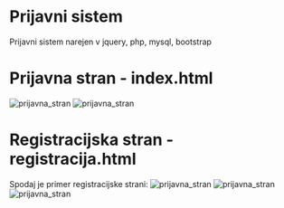 # Prijavni sistem
Prijavni sistem narejen v jquery, php, mysql, bootstrap


# Prijavna stran - index.html

![prijavna_stran](https://i.imgur.com/0LrMVhf.png)
![prijavna_stran](https://i.imgur.com/vLFZ660.png)

# Registracijska stran - registracija.html

Spodaj je primer registracijske strani:
![prijavna_stran](https://i.imgur.com/YTXbcX6.png)
![prijavna_stran](https://i.imgur.com/huHBxaw.png)
![prijavna_stran](https://i.imgur.com/jTIdIcC.png)






